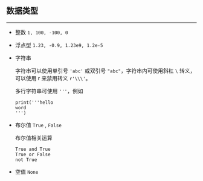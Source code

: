 ## 数据类型

---

- 整数 `1, 100, -100, 0`

- 浮点型 `1.23, -0.9, 1.23e9, 1.2e-5`

- 字符串

  字符串可以使用单引号 `'abc'` 或双引号 `"abc"`，字符串内可使用斜杠 `\` 转义，可以使用 r 来禁用转义 `r'\\\'`。

  多行字符串可使用 `'''`，例如 

  ```
  print('''hello
  word
  ''')
  ```

- 布尔值 `True` , `False`

  布尔值相关运算

  ```
  True and True
  True or False
  not True
  ```

- 空值 `None` 